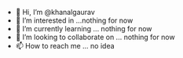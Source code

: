 - 👋 Hi, I’m @khanalgaurav
- 👀 I’m interested in ...nothing for now
- 🌱 I’m currently learning ... nothing for now
- 💞️ I’m looking to collaborate on ... nothing for now
- 📫 How to reach me ... no idea

<!---
khanalgaurav/khanalgaurav is a ✨ special ✨ repository because its `README.md` (this file) appears on your GitHub profile.
You can click the Preview link to take a look at your changes.
--->
